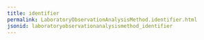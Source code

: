```yaml
---
title: identifier
permalink: LaboratoryObservationAnalysisMethod.identifier.html
jsonid: laboratoryobservationanalysismethod_identifier
---
```

